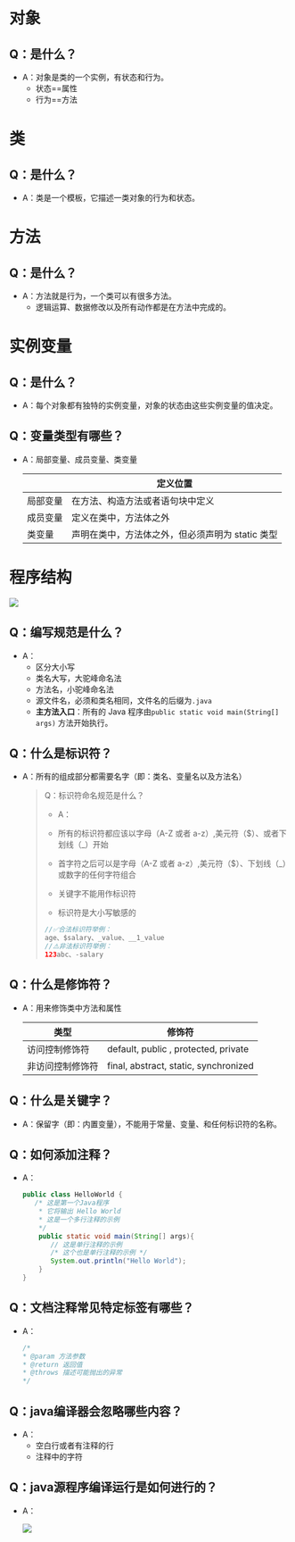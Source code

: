 # 对象

## Q：是什么？

* A：对象是类的一个实例，有状态和行为。
  * 状态==属性
  * 行为==方法


# 类

## Q：是什么？

* A：类是一个模板，它描述一类对象的行为和状态。

# 方法

## Q：是什么？

* A：方法就是行为，一个类可以有很多方法。
  * 逻辑运算、数据修改以及所有动作都是在方法中完成的。

# 实例变量

## Q：是什么？

* A：每个对象都有独特的实例变量，对象的状态由这些实例变量的值决定。

## Q：变量类型有哪些？

* A：局部变量、成员变量、类变量

  |          | 定义位置                                         |
  | -------- | ------------------------------------------------ |
  | 局部变量 | 在方法、构造方法或者语句块中定义                 |
  | 成员变量 | 定义在类中，方法体之外                           |
  | 类变量   | 声明在类中，方法体之外，但必须声明为 static 类型 |

# 程序结构

![](https://www.runoob.com/wp-content/uploads/2013/12/662E827A-FA32-4464-B0BD-40087F429E98.jpg)

## Q：编写规范是什么？

* A：
  * 区分大小写
  * 类名大写，大驼峰命名法
  * 方法名，小驼峰命名法
  * 源文件名，必须和类名相同，文件名的后缀为`.java`
  * **主方法入口**：所有的 Java 程序由`public static void main(String[] args)` 方法开始执行。

## Q：什么是标识符？

* A：所有的组成部分都需要名字（即：类名、变量名以及方法名）

  >Q：标识符命名规范是什么？
  >
  >* A：
  >
  >  * 所有的标识符都应该以字母（A-Z 或者 a-z）,美元符（$）、或者下划线（_）开始
  >  * 首字符之后可以是字母（A-Z 或者 a-z）,美元符（$）、下划线（_）或数字的任何字符组合
  >  * 关键字不能用作标识符
  >  * 标识符是大小写敏感的
  >
  >  ````java
  >  //✅合法标识符举例：
  >  age、$salary、_value、__1_value
  >  //⚠️非法标识符举例：
  >  123abc、-salary
  >  ````

## Q：什么是修饰符？

* A：用来修饰类中方法和属性

  | 类型             | 修饰符                                |
  | ---------------- | ------------------------------------- |
  | 访问控制修饰符   | default, public , protected, private  |
  | 非访问控制修饰符 | final, abstract, static, synchronized |

## Q：什么是关键字？

* A：保留字（即：内置变量），不能用于常量、变量、和任何标识符的名称。

## Q：如何添加注释？

* A：

  ````java
  public class HelloWorld {
     /* 这是第一个Java程序
      * 它将输出 Hello World
      * 这是一个多行注释的示例
      */
      public static void main(String[] args){
         // 这是单行注释的示例
         /* 这个也是单行注释的示例 */
         System.out.println("Hello World"); 
      }
  }
  ````

## Q：文档注释常见特定标签有哪些？

* A：

  ````java
  /*
  * @param 方法参数
  * @return 返回值
  * @throws 描述可能抛出的异常
  */
  ````

## Q：java编译器会忽略哪些内容？

* A：
  * 空白行或者有注释的行
  * 注释中的字符

## Q：java源程序编译运行是如何进行的？

* A：

  ![](https://www.runoob.com/wp-content/uploads/2013/12/ZSSDMld.png)